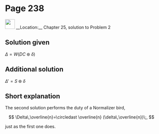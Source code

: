 # Page 238

<img src="/pictures/correction_green.svg" width="32px"/>
__Location:__ Chapter 25, solution to Problem 2

## Solution given

$\Delta = W(DC\circledast\delta)$

## Additional solution

$\Delta '=S\circledast\delta$

## Short explanation

The second solution performs the duty of a Normalizer bird,

$$
    \Delta\,\overline{n}=\circledast \overline{n} (\delta\,\overline{n})\;,
$$

just as the first one does.
